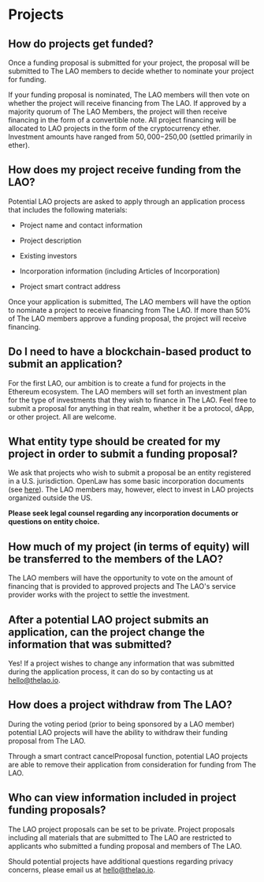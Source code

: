 # Projects

## How do projects get funded?

Once a funding proposal is submitted for your project, the proposal will be submitted to The LAO members to decide whether to nominate your project for funding.

If your funding proposal is nominated, The LAO members will then vote on whether the project will receive financing from The LAO. If approved by a majority quorum of The LAO Members, the project will then receive financing in the form of a convertible note. All project financing will be allocated to LAO projects in the form of the cryptocurrency ether. Investment amounts have ranged from $50,000-$250,00 (settled primarily in ether).

## How does my project receive funding from the LAO?

Potential LAO projects are asked to apply through an application process that includes the following materials:

- Project name and contact information

- Project description

- Existing investors

- Incorporation information (including Articles of Incorporation)

- Project smart contract address

Once your application is submitted, The LAO members will have the option to nominate a project to receive financing from The LAO. If more than 50% of The LAO members approve a funding proposal, the project will receive financing.

## Do I need to have a blockchain-based product to submit an application?

For the first LAO, our ambition is to create a fund for projects in the Ethereum ecosystem. The LAO members will set forth an investment plan for the type of investments that they wish to finance in The LAO. Feel free to submit a proposal for anything in that realm, whether it be a protocol, dApp, or other project. All are welcome.

## What entity type should be created for my project in order to submit a funding proposal?

We ask that projects who wish to submit a proposal be an entity registered in a U.S. jurisdiction. OpenLaw has some basic incorporation documents (see [here](https://lib.openlaw.io/web/default/template/Template%20Marketplace%20-%20Certificate%20of%20Incorporation)). The LAO members may, however, elect to invest in LAO projects organized outside the US.

**Please seek legal counsel regarding any incorporation documents or questions on entity choice.**

## How much of my project (in terms of equity) will be transferred to the members of the LAO?

The LAO members will have the opportunity to vote on the amount of financing that is provided to approved projects and The LAO's service provider works with the project to settle the investment.

## After a potential LAO project submits an application, can the project change the information that was submitted?

Yes! If a project wishes to change any information that was submitted during the application process, it can do so by contacting us at [hello@thelao.io](mailto:hello@thelao.io).

## How does a project withdraw from The LAO?

During the voting period (prior to being sponsored by a LAO member) potential LAO projects will have the ability to withdraw their funding proposal from The LAO.

Through a smart contract cancelProposal function, potential LAO projects are able to remove their application from consideration for funding from The LAO.

## Who can view information included in project funding proposals?

The LAO project proposals can be set to be private. Project proposals including all materials that are submitted to The LAO are restricted to applicants who submitted a funding proposal and members of The LAO.

Should potential projects have additional questions regarding privacy concerns, please email us at [hello@thelao.io](mailto:hello@thelao.io).

